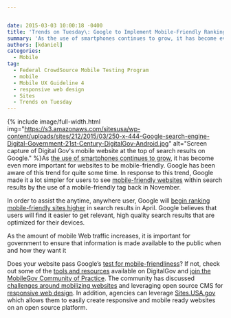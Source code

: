 ```yaml
---


date: 2015-03-03 10:00:18 -0400
title: 'Trends on Tuesday\: Google to Implement Mobile-Friendly Rankings'
summary: 'As the use of smartphones continues to grow, it has become even more important for websites to be mobile-friendly. Google has been aware of this trend for quite some time. In response to this trend, Google made it'
authors: [kdaniel]
categories:
  - Mobile
tag:
  - Federal CrowdSource Mobile Testing Program
  - mobile
  - Mobile UX Guideline 4
  - responsive web design
  - Sites
  - Trends on Tuesday
---
```



{% include image/full-width.html img="https://s3.amazonaws.com/sitesusa/wp-content/uploads/sites/212/2015/03/250-x-444-Google-search-engine-Digital-Government-21st-Century-DigitalGov-Android.jpg" alt="Screen capture of Digital Gov's mobile website at the top of search results on Google." %}As [the use of smartphones continues to grow](https://www.WHATEVER/2015/02/10/trends-on-tuesday-smartphone-growth-reaches-1-3-billion-in-2014/), it has become even more important for websites to be mobile-friendly. Google has been aware of this trend for quite some time. In response to this trend, Google made it a lot simpler for users to see [mobile-friendly websites](http://googlewebmastercentral.blogspot.com/2014/11/helping-users-find-mobile-friendly-pages.html?m=1) within search results by the use of a mobile-friendly tag back in November.

In order to assist the anytime, anywhere user, Google will [begin ranking mobile-friendly sites higher](http://thenextweb.com/insider/2015/02/26/google-will-rank-your-site-higher-if-its-mobile-friendly-starting-april-21/) in search results in April. Google believes that users will find it easier to get relevant, high quality search results that are optimized for their devices.

As the amount of mobile Web traffic increases, it is important for government to ensure that information is made available to the public when and how they want it

Does your website pass Google’s  [test for mobile-friendliness](https://www.google.com/webmasters/tools/mobile-friendly/)? If not, check out some of the [tools and resources](https://www.WHATEVER/2013/06/11/responsive-design/) available on DigitalGov and [join the MobileGov Community of Practice](https://www.WHATEVER/communities/mobile/). The community has discussed [challenges around mobilizing websites](https://www.WHATEVER/2014/03/24/why-go-responsive-heres-what-feds-are-saying/) and leveraging open source CMS for [responsive web design](https://www.WHATEVER/2014/03/24/why-go-responsive-heres-what-feds-are-saying/). In addition, agencies can leverage [Sites.USA.gov](https://sites.usa.gov/) which allows them to easily create responsive and mobile ready websites on an open source platform.